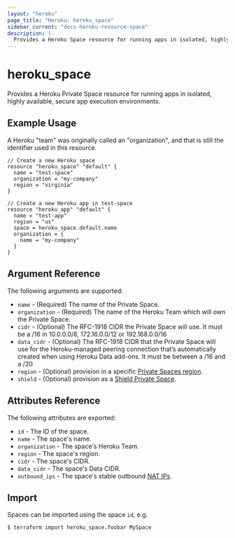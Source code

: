 ```yaml
---
layout: "heroku"
page_title: "Heroku: heroku_space"
sidebar_current: "docs-heroku-resource-space"
description: |-
  Provides a Heroku Space resource for running apps in isolated, highly available, secure app execution environments.
---
```


# heroku\_space

Provides a Heroku Private Space resource for running apps in isolated, highly available, secure app execution environments.

## Example Usage

A Heroku "team" was originally called an "organization", and that is still 
the identifier used in this resource.

```hcl-terraform
// Create a new Heroku space
resource "heroku_space" "default" {
  name = "test-space"
  organization = "my-company"
  region = "virginia"
}

// Create a new Heroku app in test-space
resource "heroku_app" "default" {
  name = "test-app"
  region = "us"
  space = heroku_space.default.name
  organization = {
    name = "my-company"
  }
}
```

## Argument Reference

The following arguments are supported:

* `name` - (Required) The name of the Private Space.
* `organization` - (Required) The name of the Heroku Team which will own the Private Space.
* `cidr` - (Optional) The RFC-1918 CIDR the Private Space will use.
  It must be a /16 in 10.0.0.0/8, 172.16.0.0/12 or 192.168.0.0/16
* `data_cidr` - (Optional) The RFC-1918 CIDR that the Private Space will use for the Heroku-managed peering connection
  that’s automatically created when using Heroku Data add-ons. It must be between a /16 and a /20
* `region` - (Optional) provision in a specific [Private Spaces region](https://devcenter.heroku.com/articles/regions#viewing-available-regions).
* `shield` - (Optional) provision as a [Shield Private Space](https://devcenter.heroku.com/articles/private-spaces#shield-private-spaces).

## Attributes Reference

The following attributes are exported:

* `id` - The ID of the space.
* `name` - The space's name.
* `organization` - The space's Heroku Team.
* `region` - The space's region.
* `cidr` - The space's CIDR.
* `data_cidr` - The space's Data CIDR.
* `outbound_ips` - The space's stable outbound [NAT IPs](https://devcenter.heroku.com/articles/platform-api-reference#space-network-address-translation).

## Import

Spaces can be imported using the space `id`, e.g.

```
$ terraform import heroku_space.foobar MySpace
```
